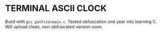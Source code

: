 # TERMINAL ASCII CLOCK

Build with ```gcc path\to\main.c```. Tested obfuscation one year into learning C. Will upload clean, non-obfuscated version soon.
